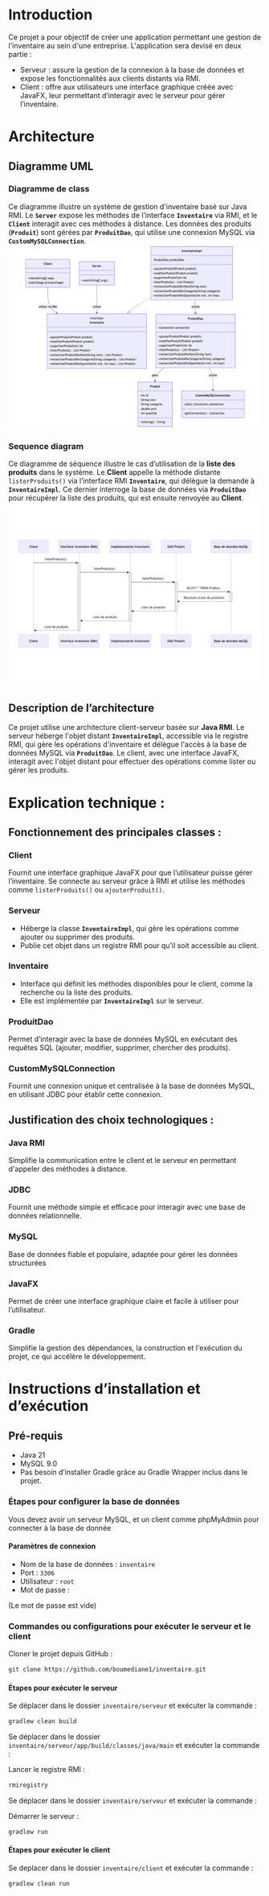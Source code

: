 # Introduction

Ce projet a pour objectif de créer une application permettant une gestion de l'inventaire au sein d'une entreprise.
L'application sera devisé en deux partie :

- Serveur : assure la gestion de la connexion à la base de données et expose les fonctionnalités aux clients distants via RMI.
- Client : offre aux utilisateurs une interface graphique créée avec JavaFX, leur permettant d’interagir avec le serveur pour gérer l’inventaire.

# Architecture

## Diagramme UML

### Diagramme de class

Ce diagramme illustre un système de gestion d'inventaire basé sur Java RMI. Le **`Server`** expose les méthodes de l’interface **`Inventaire`** via RMI, et le **`Client`** interagit avec ces méthodes à distance. Les données des produits (**`Produit`**) sont gérées par **`ProduitDao`**, qui utilise une connexion MySQL via **`CustomMySQLConnection`**.
![Diagramme de classe](class-diagram.png)

### Sequence diagram

Ce diagramme de séquence illustre le cas d’utilisation de la **liste des produits** dans le système. Le **Client** appelle la méthode distante `listerProduits()` via l’interface RMI **`Inventaire`**, qui délègue la demande à **`InventaireImpl`**. Ce dernier interroge la base de données via **`ProduitDao`** pour récupérer la liste des produits, qui est ensuite renvoyée au **Client**.
![Diagramme de séquence](sequence-diagram.png)

## Description de l’architecture

Ce projet utilise une architecture client-serveur basée sur **Java RMI**. Le serveur héberge l'objet distant **`InventaireImpl`**, accessible via le registre RMI, qui gère les opérations d'inventaire et délègue l'accès à la base de données MySQL via **`ProduitDao`**. Le client, avec une interface JavaFX, interagit avec l'objet distant pour effectuer des opérations comme lister ou gérer les produits.

# Explication technique :

## Fonctionnement des principales classes :

### Client

Fournit une interface graphique JavaFX pour que l’utilisateur puisse gérer l’inventaire.
Se connecte au serveur grâce à RMI et utilise les méthodes comme `listerProduits()` ou `ajouterProduit()`.

### Serveur

- Héberge la classe **`InventaireImpl`**, qui gère les opérations comme ajouter ou supprimer des produits.
- Publie cet objet dans un registre RMI pour qu’il soit accessible au client.

### Inventaire

- Interface qui définit les méthodes disponibles pour le client, comme la recherche ou la liste des produits.
- Elle est implémentée par **`InventaireImpl`** sur le serveur.

### ProduitDao

Permet d’interagir avec la base de données MySQL en exécutant des requêtes SQL (ajouter, modifier, supprimer, chercher des produits).

### CustomMySQLConnection

Fournit une connexion unique et centralisée à la base de données MySQL, en utilisant JDBC pour établir cette connexion.

## Justification des choix technologiques :

### Java RMI

Simplifie la communication entre le client et le serveur en permettant d'appeler des méthodes à distance.

### JDBC

Fournit une méthode simple et efficace pour interagir avec une base de données relationnelle.

### MySQL

Base de données fiable et populaire, adaptée pour gérer les données structurées

### JavaFX

Permet de créer une interface graphique claire et facile à utiliser pour l’utilisateur.

### Gradle

Simplifie la gestion des dépendances, la construction et l'exécution du projet, ce qui accélère le développement.

# Instructions d’installation et d’exécution

## Pré-requis

- Java 21
- MySQL 9.0
- Pas besoin d’installer Gradle grâce au Gradle Wrapper inclus dans le projet.

### Étapes pour configurer la base de données

Vous devez avoir un serveur MySQL, et un client comme phpMyAdmin pour connecter à la base de donnée

#### Paramètres de connexion

- Nom de la base de données : `inventaire`
- Port : `3306`
- Utilisateur : `root`
- Mot de passe :

(Le mot de passe est vide)

### Commandes ou configurations pour exécuter le serveur et le client

Cloner le projet depuis GitHub :

```bash
git clone https://github.com/boumediane1/inventaire.git
```

#### Étapes pour exécuter le serveur

Se déplacer dans le dossier `inventaire/serveur` et exécuter la commande :

```bash
gradlew clean build
```

Se déplacer dans le dossier `inventaire/serveur/app/build/classes/java/main` et exécuter la commande :

Lancer le registre RMI :

```bash
rmiregistry
```

Se déplacer dans le dossier `inventaire/serveur` et exécuter la commande :

Démarrer le serveur :

```bash
gradlew run
```

#### Étapes pour exécuter le client

Se deplacer dans le dossier `inventaire/client` et exécuter la commande :

```bash
gradlew clean run
```
